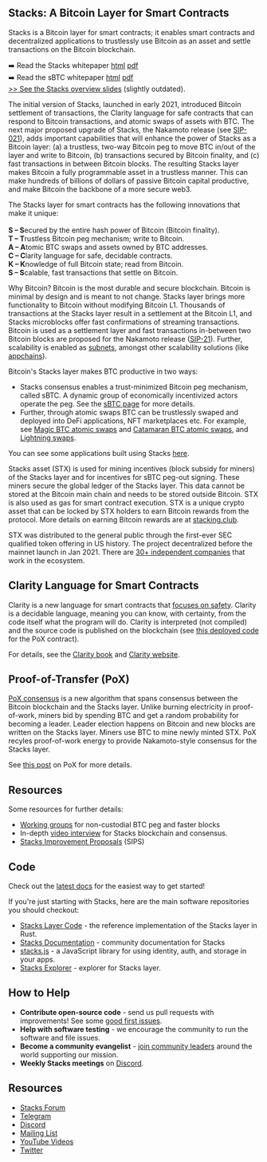 ## Stacks: A Bitcoin Layer for Smart Contracts


Stacks is a Bitcoin layer for smart contracts; it enables smart contracts and decentralized applications to trustlessly use Bitcoin as an asset and settle transactions on the Bitcoin blockchain. 

➡️ Read the Stacks whitepaper [html](https://stacks-network.github.io/stacks/stacks.html) [pdf](https://stacks-network.github.io/stacks/stacks.pdf)<br>
➡️ Read the sBTC whitepaper [html](https://stacks-network.github.io/stacks/sbtc.html) [pdf](https://stacks-network.github.io/stacks/sbtc.pdf)<br>
[>> See the Stacks overview slides](https://drive.google.com/file/d/19IX1PHshiXfdg7HXVJSQ8bPME_uizH6-/view) (slightly outdated).

The initial version of Stacks, launched in early 2021, introduced Bitcoin settlement of transactions, the Clarity language for safe contracts that can respond to Bitcoin transactions, and atomic swaps of assets with BTC. The next major proposed upgrade of Stacks, the Nakamoto release (see [SIP-021](https://github.com/stacksgov/sips/blob/56b73eada5ef1b72376f4a230949297b3edcc562/sips/sip-021/sip-021-trustless-two-way-peg-for-bitcoin.md)), adds important capabilities that will enhance the power of Stacks as a Bitcoin layer: (a) a trustless, two-way Bitcoin peg to move BTC in/out of the layer and write to Bitcoin, (b) transactions secured by Bitcoin finality, and (c) fast transactions in between Bitcoin blocks. The resulting Stacks layer makes Bitcoin a fully programmable asset in a trustless manner. This can make hundreds of billions of dollars of passive Bitcoin capital productive, and make Bitcoin the backbone of a more secure web3.

The Stacks layer for smart contracts has the following innovations that make it unique:<br><br>
**S – S**ecured by the entire hash power of Bitcoin (Bitcoin finality).<br>
**T – T**rustless Bitcoin peg mechanism; write to Bitcoin.<br>
**A – A**tomic BTC swaps and assets owned by BTC addresses.<br>
**C – C**larity language for safe, decidable contracts.<br>
**K – K**nowledge of full Bitcoin state; read from Bitcoin.<br>
**S – S**calable, fast transactions that settle on Bitcoin.<br>

Why Bitcoin? Bitcoin is the most durable and secure blockchain. Bitcoin is minimal by design and is meant to not change. Stacks layer brings more functionality to Bitcoin without modifying Bitcoin L1. Thousands of transactions at the Stacks layer result in a settlement at the Bitcoin L1, and Stacks microblocks offer fast confirmations of streaming transactions. Bitcoin is used as a settlement layer and fast transactions in-between two Bitcoin blocks are proposed for the Nakamoto release ([SIP-21](https://github.com/stacksgov/sips/blob/56b73eada5ef1b72376f4a230949297b3edcc562/sips/sip-021/sip-021-trustless-two-way-peg-for-bitcoin.md)). Further, scalability is enabled as [subnets](https://github.com/hirosystems/stacks-subnets), amongst other scalability solutions (like [appchains](https://gist.github.com/jcnelson/c982e52075337ba75e00b79942164e31)).

Bitcoin's Stacks layer makes BTC productive in two ways:
- Stacks consensus enables a trust-minimized Bitcoin peg mechanism, called sBTC. A dynamic group of economically incentivized actors operate the peg. See the [sBTC page](https://stacks.co/sbtc) for more details.
- Further, through atomic swaps BTC can be trustlessly swaped and deployed into DeFi applications, NFT marketplaces etc. For example, see [Magic BTC atomic swaps](https://magic.fun) and [Catamaran BTC atomic swaps](https://www.hiro.so/blog/bitcoin-defi-is-here-a-deep-dive-into-trust-less-swaps), and [Lightning swaps](https://lnswap.org). 

You can see some applications built using Stacks [here](https://www.stacks.co/explore/discover-apps).

Stacks asset (STX) is used for mining incentives (block subsidy for miners) of the Stacks layer and for incentives for sBTC peg-out signing. These miners secure the global ledger of the Stacks layer. This data cannot be stored at the Bitcoin main chain and needs to be stored outside Bitcoin. STX is also used as gas for smart contract execution. STX is a unique crypto asset that can be locked by STX holders to earn Bitcoin rewards from the protocol. More details on earning Bitcoin rewards are at [stacking.club](https://stacking.club).

STX was distributed to the general public through the first-ever SEC qualified token offering in US history. The project decentralized before the mainnet launch in Jan 2021. There are [30+ independent companies](https://twitter.com/zrixes/status/1433248424271355905?s=20) that work in the ecosystem.

## Clarity Language for Smart Contracts

Clarity is a new language for smart contracts that [focuses on safety](https://stacks.org/bringing-clarity-to-8-dangerous-smart-contract-vulnerabilities/). Clarity is a decidable language, meaning you can know, with certainty, from the code itself what the program will do. Clarity is interpreted (not compiled) and the source code is published on the blockchain (see [this deployed code](https://explorer.stacks.co/txid/SP000000000000000000002Q6VF78.pox?chain=mainnet) for the PoX contract).

For details, see the [Clarity book](https://book.clarity-lang.org/) and [Clarity website](https://clarity-lang.org).

## Proof-of-Transfer (PoX)

[PoX consensus](https://blockstack.org/pox.pdf) is a new algorithm that spans consensus between the Bitcoin blockchain and the Stacks layer. Unlike burning electricity in proof-of-work, miners bid by spending BTC and get a random probability for becoming a leader. Leader election happens on Bitcoin and new blocks are written on the Stacks layer. Miners use BTC to mine newly minted STX. PoX recyles proof-of-work energy to provide Nakamoto-style consensus for the Stacks layer. 

See [this post](https://medium.com/@sonkaos999/the-bullish-case-for-stacks-8ef75849861f) on PoX for more details.

## Resources

Some resources for further details:
- [Working groups](https://github.com/stacks-network/stacks/discussions) for non-custodial BTC peg and faster blocks<br>
- In-depth [video interview](https://www.youtube.com/watch?v=dEQFPNWaOHY) for Stacks blockchain and consensus.
- [Stacks Improvement Proposals](https://github.com/stacksgov/sips/tree/main/sips) (SIPS)

## Code

Check out the [latest docs](https://docs.stacks.co/) for the easiest way to get started!

If you're just starting with Stacks, here are the main software repositories you should checkout:

- [Stacks Layer Code](https://github.com/stacks-network/stacks-blockchain) - the reference implementation of the Stacks layer in Rust.
- [Stacks Documentation](https://github.com/stacks-network/docs) - community documentation for Stacks
- [stacks.js](https://github.com/hirosystems/stacks.js) - a JavaScript library for using identity, auth, and storage in your apps.
- [Stacks Explorer](https://github.com/hirosystems/explorer) - explorer for Stacks layer.

## How to Help

- **Contribute open-source code** - send us pull requests with improvements! See some [good first issues](https://github.com/stacks-network/stacks-blockchain/issues?q=is%3Aissue+is%3Aopen+label%3A%22good+first+issue%22).
- **Help with software testing** - we encourage the community to run the software and file issues.
- **Become a community evangelist** - [join community leaders](https://community.stacks.org/evangelists) around the world supporting our mission.
- **Weekly Stacks meetings** on [Discord](https://stacks.chat).

## Resources

- [Stacks Forum](https://forum.stacks.org)
- [Telegram](https://t.me/StacksChat)
- [Discord](https://stacks.chat)
- [Mailing List](https://stacks.org/updates)
- [YouTube Videos](https://www.youtube.com/channel/UC3J2iHnyt2JtOvtGVf_jpHQ)
- [Twitter](https://twitter.com/stacks)
